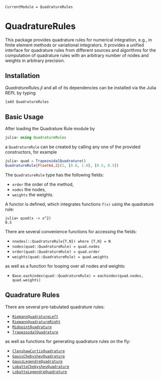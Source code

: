 ```@meta
CurrentModule = QuadratureRules
```

# QuadratureRules

This package provides quadrature rules for numerical integration, e.g., in finite element methods or variational integrators. It provides a unified interface for quadrature rules from different sources and algorithms for the computation of quadrature rules with an arbitrary number of nodes and weights in arbitrary precision.


## Installation

*QuadratureRules.jl* and all of its dependencies can be installed via the Julia REPL by typing 
```julia
]add QuadratureRules
```

## Basic Usage

After loading the Quadrature Rule module by
```julia
julia> using QuadratureRules
```
a `QuadratureRule` can be created by calling any one of the provided constructors, for example
```julia
julia> quad = TrapezoidalQuadrature()
QuadratureRule{Float64,2}(2, [0.0, 1.0], [0.5, 0.5])
```

The `QuadratureRule` type has the following fields:
- `order` the order of the method,
- `nodes` the nodes,
- `weights` the weights.

A functor is defined, which integrates functions `f(x)` using the quadrature rule:
```
julia> quad(x -> x^2)
0.5
```

There are several convenience functions for accessing the fields:
- `nnodes(::QuadratureRule{T,N}) where {T,N} = N`
- `nodes(quad::QuadratureRule) = quad.nodes`
- `order(quad::QuadratureRule) = quad.order`
- `weights(quad::QuadratureRule) = quad.weights`

as well as a function for looping over all nodes and weights:
- `Base.eachindex(quad::QuadratureRule) = eachindex(quad.nodes, quad.weights)`


## Quadrature Rules

There are several pre-tabulated quadrature rules:
- [`RiemannQuadratureLeft`](@ref)
- [`RiemannQuadratureRight`](@ref)
- [`MidpointQuadrature`](@ref)
- [`TrapezoidalQuadrature`](@ref)

as well as functions for generating quadrature rules on the fly:
- [`ClenshawCurtisQuadrature`](@ref)
- [`GaussChebyshevQuadrature`](@ref)
- [`GaussLegendreQuadrature`](@ref)
- [`LobattoChebyshevQuadrature`](@ref)
- [`LobattoLegendreQuadrature`](@ref)
